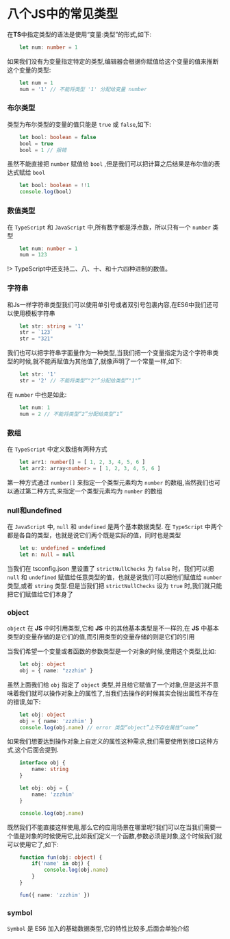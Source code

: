 # 八个JS中的常见类型
在**TS**中指定类型的语法是使用“变量:类型”的形式,如下:
```ts
    let num: number = 1
```

如果我们没有为变量指定特定的类型,编辑器会根据你赋值给这个变量的值来推断这个变量的类型:
```ts
    let num = 1
    num = '1' // 不能将类型 '1' 分配给变量 number
```

### 布尔类型
类型为布尔类型的变量的值只能是 `true` 或 `false`,如下:
```ts
    let bool: boolean = false
    bool = true
    bool = 1 // 报错
```

虽然不能直接把 `number` 赋值给 `bool` ,但是我们可以把计算之后结果是布尔值的表达式赋给 `bool`
```ts
    let bool: boolean = !!1
    console.log(bool)
```

### 数值类型
在 `TypeScript` 和 `JavaScript` 中,所有数字都是浮点数，所以只有一个 `number` 类型
```ts
    let num: number = 1
    num = 123
```

!> TypeScript中还支持二、八、十、和十六四种进制的数值。

### 字符串
和Js一样字符串类型我们可以使用单引号或者双引号包裹内容,在ES6中我们还可以使用模板字符串
```ts
    let str: string = '1'
    str = `123`
    str = "321"
```

我们也可以把字符串字面量作为一种类型,当我们把一个变量指定为这个字符串类型的时候,就不能再赋值为其他值了,就像声明了一个常量一样,如下:
```ts
    let str: '1'
    str = '2' // 不能将类型“"2"”分配给类型“"1"”
```
在 `number` 中也是如此:
```ts
    let num: 1
    num = 2 // 不能将类型“2”分配给类型“1”
```

### 数组
在 `TypeScript` 中定义数组有两种方式
```ts
    let arr1: number[] = [ 1, 2, 3, 4, 5, 6 ]
    let arr2: array<number> = [ 1, 2, 3, 4, 5, 6 ]
```
第一种方式通过 `number[]` 来指定一个类型元素均为 `number` 的数组,当然我们也可以通过第二种方式,来指定一个类型元素均为 `number` 的数组

### null和undefined
在 `JavaScript` 中, `null` 和 `undefined` 是两个基本数据类型. 在 `TypeScript` 中两个都是各自的类型，也就是说它们两个既是实际的值，同时也是类型
```ts
    let u: undefined = undefined
    let n: null = null
```

当我们在 tsconfig.json 里设置了 `strictNullChecks` 为 `false` 时，我们可以把 `null` 和 `undefined` 赋值给任意类型的值，也就是说我们可以把他们赋值给 `number` 类型,或者 `string` 类型.但是当我们把 `strictNullChecks` 设为 `true` 时,我们就只能把它们赋值给它们本身了

### object
`object` 在 **JS** 中时引用类型,它和 **JS** 中的其他基本类型是不一样的,在 **JS** 中基本类型的变量存储的是它们的值,而引用类型的变量存储的则是它们的引用

当我们希望一个变量或者函数的参数类型是一个对象的时候,使用这个类型,比如:
```ts
    let obj: object
    obj = { name: "zzzhim" }
```
虽然上面我们给 `obj` 指定了 `object` 类型,并且给它赋值了一个对象,但是这并不意味着我们就可以操作对象上的属性了,当我们去操作的时候其实会抛出属性不存在的错误,如下:
```ts
    let obj: object
    obj = { name: 'zzzhim' }
    console.log(obj.name) // error 类型“object”上不存在属性“name”
```

如果我们想要达到操作对象上自定义的属性这种需求,我们需要使用到接口这种方式,这个后面会提到.
```ts
    interface obj {
        name: string
    }

    let obj: obj = {
        name: 'zzzhim'
    }

    console.log(obj.name)
```

既然我们不能直接这样使用,那么它的应用场景在哪里呢?我们可以在当我们需要一个值是对象的时候使用它,比如我们定义一个函数,参数必须是对象,这个时候我们就可以使用它了,如下:
```ts
    function fun(obj: object) {
        if('name' in obj) {
            console.log(obj.name)
        }
    }

    fun({ name: 'zzzhim' })
```

### symbol
`Symbol` 是 ES6 加入的基础数据类型,它的特性比较多,后面会单独介绍